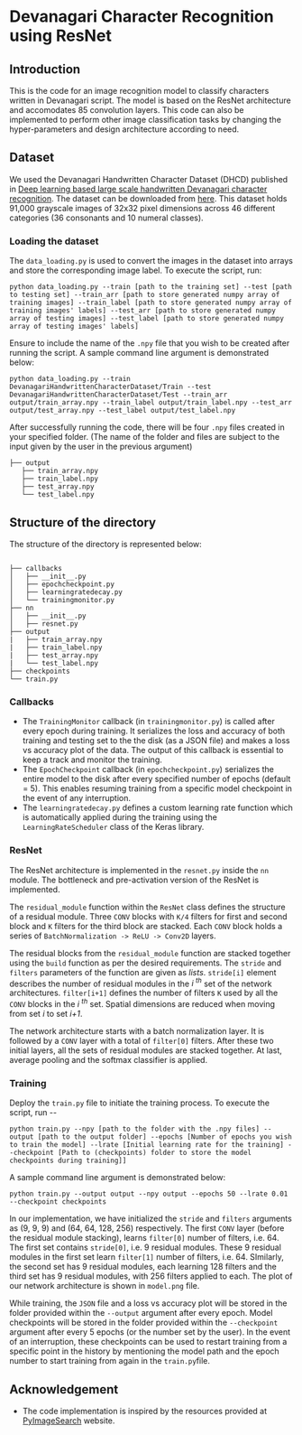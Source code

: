 # Devanagari Character Recognition using ResNet

## Introduction
This is the code for an image recognition model to classify characters written in Devanagari script. The model is based on the ResNet architecture and accomodates 85 convolution layers. This code can also be implemented to perform other image classification tasks by changing the hyper-parameters and design architecture according to need. 


## Dataset
We used the Devanagari Handwritten Character Dataset (DHCD) published in [Deep learning based large scale handwritten Devanagari character recognition](https://ieeexplore.ieee.org/document/7400041). The dataset can be downloaded from [here](https://archive.ics.uci.edu/ml/datasets/Devanagari+Handwritten+Character+Dataset). This dataset holds 91,000 grayscale images of 32x32 pixel dimensions across 46 different categories (36 consonants and 10 numeral classes).

### Loading the dataset
The `data_loading.py` is used to convert the images in the dataset into arrays and store the corresponding image label. To execute the script, run:
```shell
python data_loading.py --train [path to the training set] --test [path to testing set] --train_arr [path to store generated numpy array of training images] --train_label [path to store generated numpy array of training images' labels] --test_arr [path to store generated numpy array of testing images] --test_label [path to store generated numpy array of testing images' labels]
```

Ensure to include the name of the `.npy` file that you wish to be created after running the script. A sample command line argument is demonstrated below:


```shell
python data_loading.py --train DevanagariHandwrittenCharacterDataset/Train --test DevanagariHandwrittenCharacterDataset/Test --train_arr output/train_array.npy --train_label output/train_label.npy --test_arr output/test_array.npy --test_label output/test_label.npy
```
After successfully running the code, there will be four `.npy` files created in your specified folder. (The name of the folder and files are subject to the input given by the user in the previous argument)
```shell
├── output
   ├── train_array.npy
   ├── train_label.npy
   ├── test_array.npy
   └── test_label.npy
```

## Structure of the directory
The structure of the directory is represented below:
```shell

├── callbacks
│   ├── __init__.py
│   ├── epochcheckpoint.py
│   ├── learningratedecay.py
│   └── trainingmonitor.py
├── nn
│   ├── __init__.py
│   ├── resnet.py
├── output
|   ├── train_array.npy
|   ├── train_label.npy
|   ├── test_array.npy
|   └── test_label.npy
├── checkpoints
└── train.py

```
### Callbacks
* The `TrainingMonitor` callback (in `trainingmonitor.py`) is called after every epoch during training. It serializes the loss and accuracy of both training and testing set to the the disk (as a JSON file) and makes a loss vs accuracy plot of the data. The output of this callback is essential to keep a track and monitor the training.
* The `EpochCheckpoint` callback (in `epochcheckpoint.py`) serializes the entire model to the disk after every specified number of epochs (default = 5). This enables resuming training from a specific model checkpoint in the event of any interruption.  
* The `learningratedecay.py` defines a custom learning rate function which is automatically applied during the training using the `LearningRateScheduler` class of the Keras library.

### ResNet
The ResNet architecture is implemented in the `resnet.py` inside the `nn` module. The bottleneck and pre-activation version of the ResNet is implemented. 

The `residual_module` function within the `ResNet` class defines the structure of a residual module. Three `CONV` blocks with `K/4` filters for first and second block and `K` filters for the third block are stacked. Each `CONV` block holds a series of `BatchNormalization -> ReLU -> Conv2D` layers. 

The residual blocks from the `residual_module` function are stacked together using the `build` function as per the desired requirements. The `stride` and `filters` parameters of the function are given as <i>lists</i>. `stride[i]` element describes the number of residual modules in the <em>i <sup>th</sup></em>  set of the network architectures. `filter[i+1]` defines the number of filters `K` used by all the `CONV` blocks in the <em>i <sup>th</sup></em> set. Spatial dimensions are reduced when moving from set <em>i</em> to set <em>i+1</em>.

The network architecture starts with a batch normalization layer. It is followed by a ` CONV ` layer with a total of `filter[0]` filters. After these two initial layers, all the sets of residual modules are stacked together. At last, average pooling and the softmax classifier is applied. 

### Training
Deploy the `train.py` file to initiate the training process. To execute the script, run --
```shell
python train.py --npy [path to the folder with the .npy files] --output [path to the output folder] --epochs [Number of epochs you wish to train the model] --lrate [Initial learning rate for the training] --checkpoint [Path to (checkpoints) folder to store the model checkpoints during training]]
```

A sample command line argument is demonstrated below:
```shell
python train.py --output output --npy output --epochs 50 --lrate 0.01 --checkpoint checkpoints
```

In our implementation, we have initialized the `stride` and `filters` arguments as (9, 9, 9) and (64, 64, 128, 256) respectively. The first `CONV` layer (before the residual module stacking), learns `filter[0]` number of filters, i.e. 64. The first set contains `stride[0]`, i.e. 9 residual modules. These 9 residual modules in the first set learn `filter[1]` number of filters, i.e. 64. SImilarly, the second set has 9 residual modules, each learning 128 filters and the third set has 9 residual modules, with 256 filters applied to each. The plot of our network architecture is shown in `model.png` file. 

While training, the `JSON` file and a loss vs accuracy plot will be stored in the folder provided within the `--output` argument after every epoch. Model checkpoints will be stored in the folder provided within the `--checkpoint` argument after every 5 epochs (or the number set by the user). In the event of an interruption, these checkpoints can be used to restart training from a specific point in the history by mentioning the model path and the epoch number to start training from again in the `train.py`file.

## Acknowledgement
* The code implementation is inspired by the resources provided at [PyImageSearch](https://www.pyimagesearch.com/) website.




